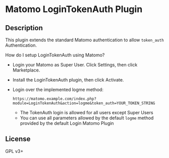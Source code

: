 # Matomo LoginTokenAuth Plugin

## Description

This plugin extends the standard Matomo authentication to allow `token_auth` Authentication.

How do I setup LoginTokenAuth using Matomo?

* Login your Matomo as Super User. Click Settings, then click Marketplace.
* Install the LoginTokenAuth plugin, then click Activate.
* Login over the implemented logme method:

    `https://matomo.example.com/index.php?module=LoginTokenAuth&action=logme&token_auth=YOUR_TOKEN_STRING`

    * The TokenAuth login is allowed for all users except Super Users
    * You can use all parameters allowed by the default `logme`
    method provided by the default Login Matomo Plugin

## License

GPL v3+

